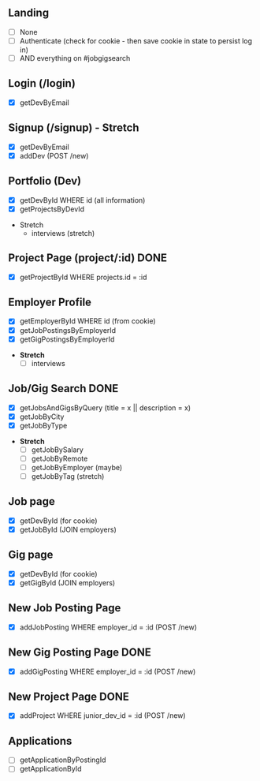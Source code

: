 ## Landing

- [ ] None
- [ ] Authenticate (check for cookie - then save cookie in state to persist log in)
- [ ] AND everything on #jobgigsearch

## Login (/login)

- [X]  getDevByEmail

## Signup (/signup) - Stretch

- [X]  getDevByEmail
- [X] addDev (POST /new)

## Portfolio (Dev)

- [X] getDevById WHERE id (all information)
- [X] getProjectsByDevId
- Stretch
  - interviews (stretch)

## Project Page (project/:id) DONE

- [X] getProjectById WHERE projects.id = :id

## Employer Profile

- [X] getEmployerById WHERE id (from cookie)
- [X] getJobPostingsByEmployerId
- [X] getGigPostingsByEmployerId
- **Stretch**
  - [ ] interviews

## Job/Gig Search DONE

- [X] getJobsAndGigsByQuery (title = x || description = x)
- [X] getJobByCity
- [X] getJobByType
- **Stretch**
  - [ ] getJobBySalary
  - [ ] getJobByRemote
  - [ ] getJobByEmployer (maybe)
  - [ ] getJobByTag (stretch)

## Job page

- [X] getDevById (for cookie)
- [X] getJobById (JOIN employers)

## Gig page

- [X] getDevById (for cookie)
- [X] getGigById (JOIN employers)

## New Job Posting Page

- [X] addJobPosting WHERE employer_id = :id (POST /new)

## New Gig Posting Page DONE

- [X] addGigPosting WHERE employer_id = :id (POST /new)

## New Project Page DONE

- [X] addProject WHERE junior_dev_id = :id (POST /new)

## Applications

- [ ] getApplicationByPostingId
- [ ] getApplicationById
